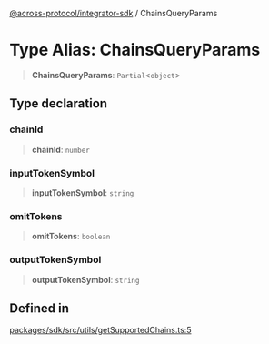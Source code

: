 [@across-protocol/integrator-sdk](../README.md) / ChainsQueryParams

# Type Alias: ChainsQueryParams

> **ChainsQueryParams**: `Partial`\<`object`\>

## Type declaration

### chainId

> **chainId**: `number`

### inputTokenSymbol

> **inputTokenSymbol**: `string`

### omitTokens

> **omitTokens**: `boolean`

### outputTokenSymbol

> **outputTokenSymbol**: `string`

## Defined in

[packages/sdk/src/utils/getSupportedChains.ts:5](https://github.com/across-protocol/toolkit/blob/291e746cb19cfa8d76835b72ba70acec1a2f9971/packages/sdk/src/utils/getSupportedChains.ts#L5)
